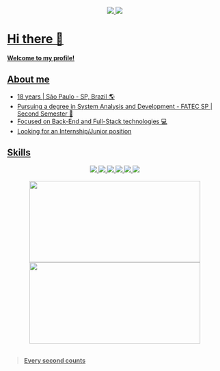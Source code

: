 <div align="center">

<a target='_blank' href="mailto:eulittlejunior@gmail.com"> <img src="https://img.shields.io/badge/Contact-952?style=for-the-badge&logo=gmail">
<a target='_blank' href="https://www.linkedin.com/in/jonas-leite-b6b5a0268/"> <img src="https://img.shields.io/badge/Linkedin-069?style=for-the-badge&logo=linkedin"> 

</div>

# Hi there 👋

**Welcome to my profile!**

## About me

- 18 years | São Paulo - SP, Brazil 🌎
- Pursuing a degree in System Analysis and Development - FATEC SP | Second Semester 🏫
- Focused on Back-End and Full-Stack technologies 💻
- Looking for an Internship/Junior position  


## Skills

<div align="center">
 
 <img src="https://img.shields.io/badge/HTML-220?style=for-the-badge&logo=html5">
 <img src="https://img.shields.io/badge/Python-069?style=for-the-badge&logo=python">
 <img src="https://img.shields.io/badge/Java-820?style=for-the-badge&logo=java">
 <img src="https://img.shields.io/badge/Git-521?style=for-the-badge&logo=git">
 <img src="https://img.shields.io/badge/SQL-002?style=for-the-badge&logo=mysql">
 <img src="https://img.shields.io/badge/Github-000?style=for-the-badge&logo=github">

</div>

<br>

<div align="center">

 <img width=400px height=190px src="https://github-readme-stats.vercel.app/api?username=little-junior&theme=transparent&bg_color=004&border_color=30A3DC&show_icons=true&icon_color=30A3DC&title_color=E923D5F&text_color=FFF">

 <img width=400px height=190px src="https://github-readme-stats-git-masterrstaa-rickstaa.vercel.app/api/top-langs/?username=little-junior&layout=compact&bg_color=004&border_color=30A3DC&title_color=E923D5F&text_color=FFF">

</div>

<br>

> **Every second counts**

